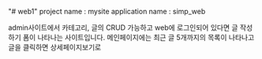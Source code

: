 "# web1" 
project name : mysite
application name : simp_web

admin사이트에서 카테고리, 글의 CRUD 가능하고
web에 로그인되어 있다면 글 작성하기 폼이 나타나는 사이트입니다.
메인페이지에는 최근 글 5개까지의 목록이 나타나고
글을 클릭하면 상세페이지보기로 
